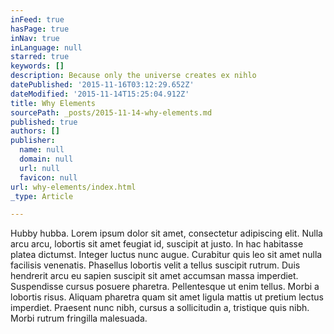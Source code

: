 ```yaml
---
inFeed: true
hasPage: true
inNav: true
inLanguage: null
starred: true
keywords: []
description: Because only the universe creates ex nihlo
datePublished: '2015-11-16T03:12:29.652Z'
dateModified: '2015-11-14T15:25:04.912Z'
title: Why Elements
sourcePath: _posts/2015-11-14-why-elements.md
published: true
authors: []
publisher:
  name: null
  domain: null
  url: null
  favicon: null
url: why-elements/index.html
_type: Article

---
```

Hubby hubba. Lorem ipsum dolor sit amet, consectetur adipiscing elit. Nulla arcu arcu, lobortis sit amet feugiat id, suscipit at justo. In hac habitasse platea dictumst. Integer luctus nunc augue. Curabitur quis leo sit amet nulla facilisis venenatis. Phasellus lobortis velit a tellus suscipit rutrum. Duis hendrerit arcu eu sapien suscipit sit amet accumsan massa imperdiet. Suspendisse cursus posuere pharetra. Pellentesque ut enim tellus. Morbi a lobortis risus. Aliquam pharetra quam sit amet ligula mattis ut pretium lectus imperdiet. Praesent nunc nibh, cursus a sollicitudin a, tristique quis nibh. Morbi rutrum fringilla malesuada.